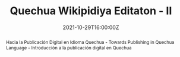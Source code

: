 ---
title: "Quechua Wikipidiya Editaton - II"

event: Quechua Editaton 2021 - II
event_url: http://clubesdecienciaperu.org/project/cdec54/

location: Clubes de Ciencia Perú
address:
  street: ''
  city: ''
  region: ''
  postcode: '0051'
  country: Peru

summary: "Quechua Wikipidiya Editaton - II"
abstract: "Hacia la Publicación Digital en Idioma Quechua -  Towards Publishing in Quechua Language - Introducción a la publicación digital en Quechua"

# Talk start and end times.
#   End time can optionally be hidden by prefixing the line with `#`.
date: "2021-10-29T16:00:00Z"
date_end: "2021-10-29T20:00:00Z"
all_day: false

# Schedule page publish date (NOT talk date).
publishDate: "2021-10-29T10:00:00Z"

authors: ["admin"]
tags: ["Talks", "Research", "Demo", "Knowledge", "Editathon"]

# Is this a featured talk? (true/false)
featured: false

image:
  caption: "Photo by [@ElwinHuaman](https://twitter.com/ElwinHuaman)"
  focal_point: Right

links:
- icon: twitter
  icon_pack: fab
  name: Follow
  url: https://twitter.com/ElwinHuaman
url_code: ""
url_pdf: ""
url_slides: "https://www.slideshare.net/elwinlhq/hacia-la-publicacin-digital-en-idioma-quechua-towards-publishing-in-quechua-language"
url_video: "https://youtu.be/PmJAKWLxlOY"

# Markdown Slides (optional).
#   Associate this talk with Markdown slides.
#   Simply enter your slide deck's filename without extension.
#   E.g. `slides = "example-slides"` references `content/slides/example-slides.md`.
#   Otherwise, set `slides = ""`.
slides: ""

# Projects (optional).
#   Associate this post with one or more of your projects.
#   Simply enter your project's folder or file name without extension.
#   E.g. `projects = ["internal-project"]` references `content/project/deep-learning/index.md`.
#   Otherwise, set `projects = []`.
projects:
- QuechuaWikipedia
---